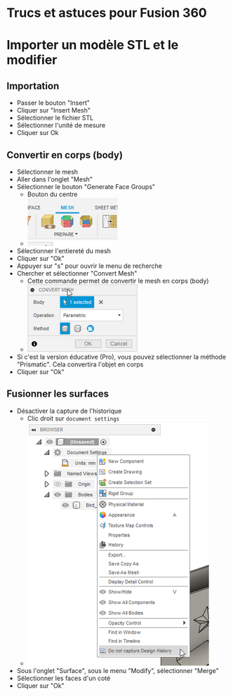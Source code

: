 # Trucs et astuces pour Fusion 360

# Importer un modèle STL et le modifier

## Importation
- Passer le bouton "Insert"
- Cliquer sur "Insert Mesh"
- Sélectionner le fichier STL
- Sélectionner l'unité de mesure
- Cliquer sur Ok

## Convertir en corps (body)
- Sélectionner le mesh
- Aller dans l'onglet "Mesh"
- Sélectionner le bouton "Generate Face Groups"
  - Bouton du centre
  - ![Alt text](fusion_mesh_prepare.png)
- Sélectionner l'entiereté du mesh
- Cliquer sur "Ok"
- Appuyer sur "s" pour ouvrir le menu de recherche
- Chercher et sélectionner "Convert Mesh"
  - Cette commande permet de convertir le mesh en corps (body)
  - ![Alt text](fusion_convert_mesh.png)
- Si c'est la version éducative (Pro), vous pouvez sélectionner la méthode "Prismatic". Cela convertira l'objet en corps
- Cliquer sur "Ok"

## Fusionner les surfaces
- Désactiver la capture de l'historique
  - Clic droit sur `document settings`
  - ![Alt text](fusion_design_history_disable.png)
- Sous l'onglet "Surface", sous le menu "Modify", sélectionner "Merge"
- Sélectionner les faces d'un coté
- Cliquer sur "Ok"